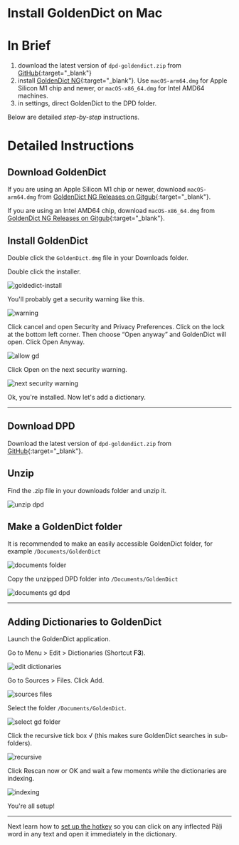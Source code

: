 # Install GoldenDict on Mac

# In Brief

1. download the latest version of `dpd-goldendict.zip` from [GitHub](https://github.com/digitalpalidictionary/dpd-db/releases/latest){:target="_blank"}
2. install [GoldenDict NG](https://github.com/xiaoyifang/goldendict-ng/releases/latest){:target="_blank"}. Use `macOS-arm64.dmg` for Apple Silicon M1 chip and newer, or `macOS-x86_64.dmg` for Intel AMD64 machines.
3. in settings, direct GoldenDict to the DPD folder.

Below are detailed *step-by-step* instructions. 

# Detailed Instructions

## Download GoldenDict

If you are using an Apple Silicon M1 chip or newer, download `macOS-arm64.dmg` from [GoldenDict NG Releases on Gitgub](https://github.com/digitalpalidictionary/dpd-db/releases/latest){:target="_blank"}.

If you are using an Intel AMD64 chip, download `macOS-x86_64.dmg` from [GoldenDict NG Releases on Gitgub](https://github.com/digitalpalidictionary/dpd-db/releases/latest){:target="_blank"}. 


## Install GoldenDict

Double click the `GoldenDict.dmg` file in your Downloads folder.

<!-- <img width="470" alt="download gd" src="../pics/mac-install/download%20gd.png"> -->

Double click the installer.

![goldedict-install](../pics/mac-install/goldendict%20install.png)


You'll probably get a security warning like this. 

![warning](../pics/mac-install/warning.png)

Click cancel and open Security and Privacy Preferences. Click on the lock at the bottom left corner. Then choose “Open anyway” and GoldenDict will open. Click Open Anyway.

![allow gd](../pics/mac-install/allow%20gd.png)

Click Open on the next security warning. 

![next security warning](../pics/mac-install/next%20security%20warning.png)

Ok, you're installed. Now let's add a dictionary. 

-------------------------------------------------

## Download DPD

Download the latest version of `dpd-goldendict.zip` from [GitHub](https://github.com/digitalpalidictionary/dpd-db/releases/latest){:target="_blank"}. 

## Unzip

Find the .zip file in your downloads folder and unzip it.

![unzip dpd](../pics/mac-install/unzip%20dpd.png)

## Make a GoldenDict folder

It is recommended to make an easily accessible GoldenDict folder, for example `/Documents/GoldenDict`

![documents folder](../pics/mac-install/documents%20folder.png)

Copy the unzipped DPD folder into `/Documents/GoldenDict`

![documents gd dpd](../pics/mac-install/documents%20gd%20dpd.png)

-------------------------------------------------

## Adding Dictionaries to GoldenDict

Launch the GoldenDict application.

Go to Menu > Edit > Dictionaries (Shortcut **F3**).

![edit dictionaries](../pics/mac-install/edit%20dictionaries.png)

Go to Sources > Files. Click Add.

![sources files](../pics/mac-install/sources%20files.png)

Select the folder `/Documents/GoldenDict`.

![select gd folder](../pics/mac-install/select%20gd%20folder.png)

Click the recursive tick box √ (this makes sure GoldenDict searches in sub-folders).

![recursive](../pics/mac-install/recursive.png)

Click Rescan now or OK and wait a few moments while the dictionaries are indexing.

![indexing](../pics/mac-install/indexing.png)

You're all setup!

-------------------------------------------------

Next learn how to [set up the hotkey](../goldendict/hotkey.md) so you can click on any inflected Pāḷi word in any text and open it immediately in the dictionary.

